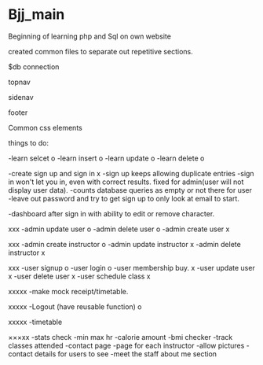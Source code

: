 # Bjj_main

Beginning of learning php and Sql on own website

created common files to separate out repetitive sections.

$db connection

topnav

sidenav

footer 

Common css elements

things to do:

-learn selcet o
-learn insert o
-learn update o
-learn delete o

-create sign up and sign in x
 -sign up keeps allowing duplicate entries
 -sign in won't let you in, even with correct results. fixed for admin(user will not display user data).
 -counts database queries as empty or not there for user
 -leave out password and try to get sign up to only look at email to start.

-dashboard after sign in with ability to edit or remove character. 

xxx
-admin update user o
-admin delete user o
-admin create user x

xxx
-admin create instructor o
-admin update instructor x
-admin delete instructor x

xxx
-user signup o
-user login o
-user membership buy. x
-user update user x
-user delete user x
-user schedule class x

xxxxx
-make mock receipt/timetable.

xxxxx
-Logout (have reusable function) o

xxxxx
-timetable 

×××xx
-stats check
-min max hr
-calorie amount
-bmi checker
-track classes attended
-contact page
-page for each instructor
  -allow pictures 
  -contact details for users to see
  -meet the staff about me section
